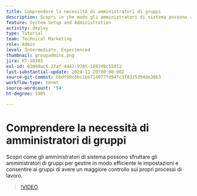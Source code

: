 ```yaml
---
title: Comprendere la necessità di amministratori di gruppi
description: Scopri in che modo gli amministratori di sistema possono avvalersi di amministratori di gruppo per gestire le impostazioni di  [!DNL Workfront]  e consentire ai gruppi un maggiore controllo sul loro lavoro.
feature: System Setup and Administration
activity: deploy
type: Tutorial
team: Technical Marketing
role: Admin
level: Intermediate, Experienced
thumbnail: groupadmins.png
jira: KT-10103
exl-id: 03060ac6-27af-4442-9705-1882d8c55012
last-substantial-update: 2024-11-20T00:00:00Z
source-git-commit: bbdf99c6bc1be714077fd94fc3f8325394de36b3
workflow-type: tm+mt
source-wordcount: '54'
ht-degree: 100%

---
```


# Comprendere la necessità di amministratori di gruppi

Scopri come gli amministratori di sistema possono sfruttare gli amministratori di gruppi per gestire in modo efficiente le impostazioni e consentire ai gruppi di avere un maggiore controllo sui propri processi di lavoro.

>[!VIDEO](https://video.tv.adobe.com/v/3439323/?quality=12&learn=on&enablevpops=1)


